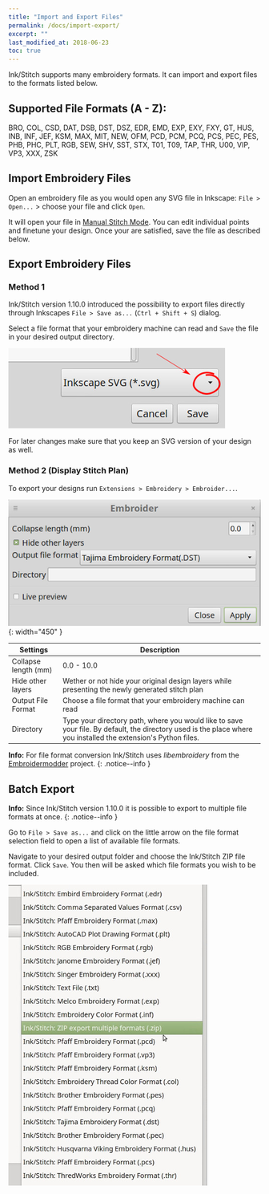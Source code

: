 ```yaml
---
title: "Import and Export Files"
permalink: /docs/import-export/
excerpt: ""
last_modified_at: 2018-06-23
toc: true
---
```


Ink/Stitch supports many embroidery formats. It can import and export files to the formats listed below.

## Supported File Formats (A - Z):

BRO, COL, CSD, DAT, DSB, DST, DSZ, EDR, EMD, EXP, EXY, FXY, GT, HUS, INB, INF, JEF, KSM, MAX, MIT, NEW, OFM, PCD, PCM, PCQ, PCS, PEC, PES, PHB, PHC, PLT, RGB, SEW, SHV, SST, STX, T01, T09, TAP, THR, U00, VIP, VP3, XXX, ZSK

## Import Embroidery Files

Open an embroidery file as you would open any SVG file in Inkscape: `File > Open...` > choose your file and click `Open`.

It will open your file in [Manual Stitch Mode](/docs/stitches/stroke/#manual-stitch-mode). You can edit individual points and finetune your design. Once your are satisfied, save the file as described below.

## Export Embroidery Files

### Method 1

Ink/Stitch version 1.10.0 introduced the possibility to export files directly through Inkscapes `File > Save as...` (`Ctrl + Shift + S`) dialog.

Select a file format that your embroidery machine can read and `Save` the file in your desired output directory.

![File Format Field](/assets/images/docs/export-selection-field.jpg)

For later changes make sure that you keep an SVG version of your design as well.

### Method 2 (Display Stitch Plan)
To export your designs run `Extensions > Embroidery > Embroider...`.

![Embroider...](/assets/images/docs/embroider.jpg){: width="450" }

Settings|Description
---|---
Collapse length (mm)|0.0 - 10.0
Hide other layers|Wether or not hide your original design layers while presenting the newly generated stitch plan
Output File Format|Choose a file format that your embroidery machine can read
Directory|Type your directory path, where you would like to save your file. By default, the directory used is the place where you installed the extension's Python files.

**Info:** For file format conversion Ink/Stitch uses *libembroidery* from the [Embroidermodder](https://github.com/Embroidermodder/Embroidermodder) project.
{: .notice--info }

## Batch Export

**Info:** Since Ink/Stitch version 1.10.0 it is possible to export to multiple file formats at once.
{: .notice--info }

Go to `File > Save as...` and click on the little arrow on the file format selection field to open a list of available file formats.

Navigate to your desired output folder and choose the Ink/Stitch ZIP file format. Click `Save`. You then will be asked which file formats you wish to be included.

![Batch Export](/assets/images/docs/export-batch.jpg)


